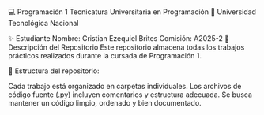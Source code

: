 💻 Programación 1
Tecnicatura Universitaria en Programación
📍 Universidad Tecnológica Nacional

✨ Estudiante
Nombre: Cristian Ezequiel Brites
Comisión: A2025-2
📂 Descripción del Repositorio
Este repositorio almacena todas los trabajos prácticos realizados durante la cursada de Programación 1.

📌 Estructura del repositorio:

Cada trabajo está organizado en carpetas individuales.
Los archivos de código fuente (.py) incluyen comentarios y estructura adecuada.
Se busca mantener un código limpio, ordenado y bien documentado.
